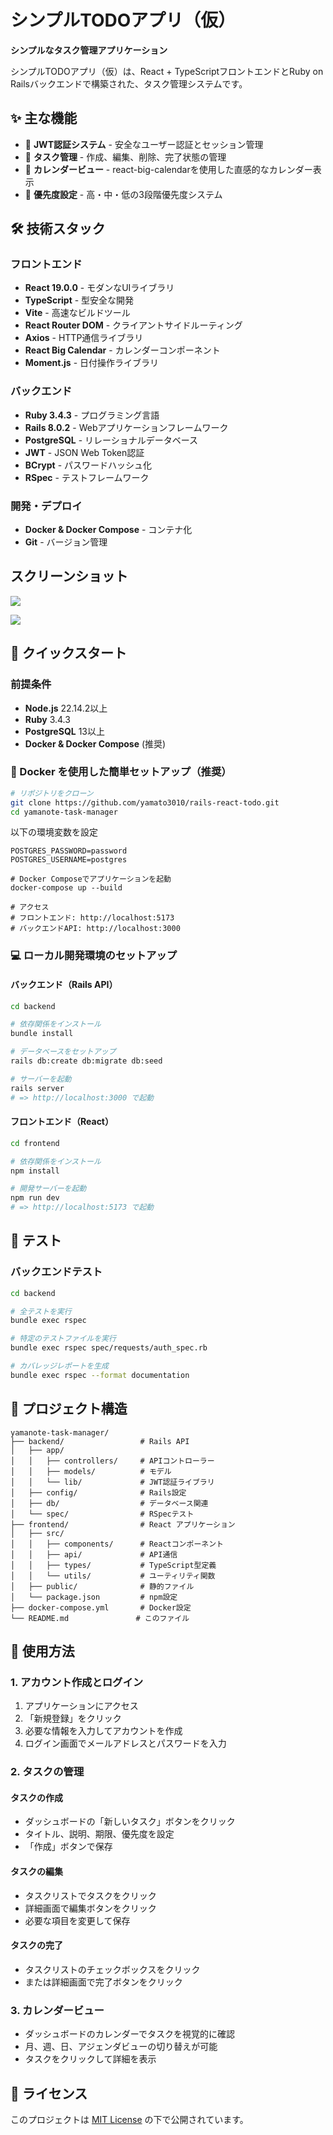 # シンプルTODOアプリ（仮）

**シンプルなタスク管理アプリケーション**

シンプルTODOアプリ（仮）は、React + TypeScriptフロントエンドとRuby on Railsバックエンドで構築された、タスク管理システムです。

## ✨ 主な機能

- 🔐 **JWT認証システム** - 安全なユーザー認証とセッション管理
- 📝 **タスク管理** - 作成、編集、削除、完了状態の管理
- 📅 **カレンダービュー** - react-big-calendarを使用した直感的なカレンダー表示
- 🎯 **優先度設定** - 高・中・低の3段階優先度システム

## 🛠️ 技術スタック

### フロントエンド
- **React 19.0.0** - モダンなUIライブラリ
- **TypeScript** - 型安全な開発
- **Vite** - 高速なビルドツール
- **React Router DOM** - クライアントサイドルーティング
- **Axios** - HTTP通信ライブラリ
- **React Big Calendar** - カレンダーコンポーネント
- **Moment.js** - 日付操作ライブラリ

### バックエンド
- **Ruby 3.4.3** - プログラミング言語
- **Rails 8.0.2** - Webアプリケーションフレームワーク
- **PostgreSQL** - リレーショナルデータベース
- **JWT** - JSON Web Token認証
- **BCrypt** - パスワードハッシュ化
- **RSpec** - テストフレームワーク

### 開発・デプロイ
- **Docker & Docker Compose** - コンテナ化
- **Git** - バージョン管理

## スクリーンショット

![](./images/image1.png)

![](./images/image2.png)

## 🚀 クイックスタート

### 前提条件

- **Node.js** 22.14.2以上
- **Ruby** 3.4.3
- **PostgreSQL** 13以上
- **Docker & Docker Compose** (推奨)

### 🐳 Docker を使用した簡単セットアップ（推奨）

```bash
# リポジトリをクローン
git clone https://github.com/yamato3010/rails-react-todo.git
cd yamanote-task-manager
```

以下の環境変数を設定
```
POSTGRES_PASSWORD=password
POSTGRES_USERNAME=postgres
```

```
# Docker Composeでアプリケーションを起動
docker-compose up --build

# アクセス
# フロントエンド: http://localhost:5173
# バックエンドAPI: http://localhost:3000
```

### 💻 ローカル開発環境のセットアップ

#### バックエンド（Rails API）

```bash
cd backend

# 依存関係をインストール
bundle install

# データベースをセットアップ
rails db:create db:migrate db:seed

# サーバーを起動
rails server
# => http://localhost:3000 で起動
```

#### フロントエンド（React）

```bash
cd frontend

# 依存関係をインストール
npm install

# 開発サーバーを起動
npm run dev
# => http://localhost:5173 で起動
```

## 🧪 テスト

### バックエンドテスト

```bash
cd backend

# 全テストを実行
bundle exec rspec

# 特定のテストファイルを実行
bundle exec rspec spec/requests/auth_spec.rb

# カバレッジレポートを生成
bundle exec rspec --format documentation
```

## 📁 プロジェクト構造

```
yamanote-task-manager/
├── backend/                 # Rails API
│   ├── app/
│   │   ├── controllers/     # APIコントローラー
│   │   ├── models/          # モデル
│   │   └── lib/             # JWT認証ライブラリ
│   ├── config/              # Rails設定
│   ├── db/                  # データベース関連
│   └── spec/                # RSpecテスト
├── frontend/                # React アプリケーション
│   ├── src/
│   │   ├── components/      # Reactコンポーネント
│   │   ├── api/             # API通信
│   │   ├── types/           # TypeScript型定義
│   │   └── utils/           # ユーティリティ関数
│   ├── public/              # 静的ファイル
│   └── package.json         # npm設定
├── docker-compose.yml       # Docker設定
└── README.md               # このファイル
```

## 📖 使用方法

### 1. アカウント作成とログイン

1. アプリケーションにアクセス
2. 「新規登録」をクリック
3. 必要な情報を入力してアカウントを作成
4. ログイン画面でメールアドレスとパスワードを入力

### 2. タスクの管理

#### タスクの作成
- ダッシュボードの「新しいタスク」ボタンをクリック
- タイトル、説明、期限、優先度を設定
- 「作成」ボタンで保存

#### タスクの編集
- タスクリストでタスクをクリック
- 詳細画面で編集ボタンをクリック
- 必要な項目を変更して保存

#### タスクの完了
- タスクリストのチェックボックスをクリック
- または詳細画面で完了ボタンをクリック

### 3. カレンダービュー

- ダッシュボードのカレンダーでタスクを視覚的に確認
- 月、週、日、アジェンダビューの切り替えが可能
- タスクをクリックして詳細を表示

## 📄 ライセンス

このプロジェクトは [MIT License](LICENSE) の下で公開されています。
